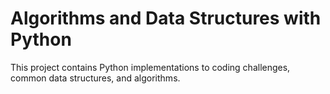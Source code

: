# Algorithms and Data Structures with Python

This project contains Python implementations to coding challenges, common data structures, and algorithms.